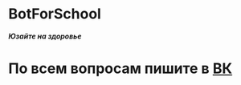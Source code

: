 # BotForSchool
***Юзайте на здоровье***
# По всем вопросам пишите в [ВК](https://vk.com/igorgoryainov)
